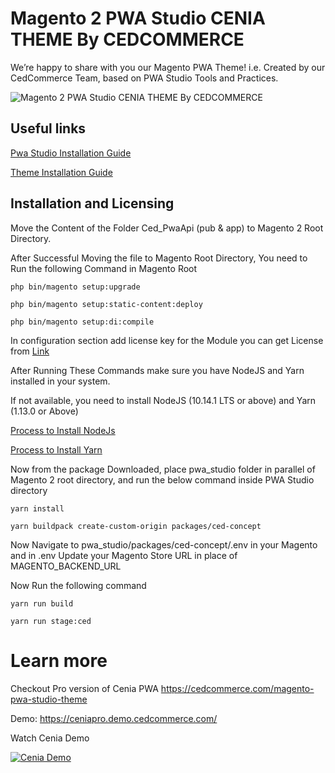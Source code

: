 # Magento 2 PWA Studio CENIA THEME By CEDCOMMERCE

We’re happy to share with you our Magento PWA Theme! i.e. Created by our CedCommerce Team, based on PWA Studio Tools and Practices.

![Magento 2 PWA Studio CENIA THEME By CEDCOMMERCE](https://docs.cedcommerce.com/wp-content/uploads/2019/11/section-img-768x281.png)

## Useful links

[Pwa Studio Installation Guide](https://cedcommerce.com/blog/install-magento-pwa-studio/)

[Theme Installation Guide](https://docs.cedcommerce.com/magento-2/pwa-studio-theme-magneto-2/)

## Installation and Licensing

Move the Content of the Folder Ced_PwaApi (pub & app) to Magento 2 Root Directory.

After Successful Moving the file to Magento Root Directory, You need to Run the following Command in Magento Root

`php bin/magento setup:upgrade`

`php bin/magento setup:static-content:deploy`

`php bin/magento setup:di:compile`

In configuration section add license key for the Module 
you can get License from [Link](https://cedcommerce.com/licensing?product_name=magento2_ced_pwaapi/)

After Running These Commands make sure you have NodeJS and Yarn installed in your system.

If not available, you need to install  NodeJS (10.14.1 LTS or above) and Yarn (1.13.0 or Above)

[Process to Install NodeJs](https://docs.cedcommerce.com/magento-2/pwa-studio-theme-magneto-2/?section=nodejs-installation-process/)

[Process to Install Yarn](https://docs.cedcommerce.com/magento-2/pwa-studio-theme-magneto-2/?section=yarn-installation-process/)

Now from the package Downloaded, place pwa_studio folder in parallel of Magento 2 root directory, and run the below  command inside PWA Studio directory

`yarn install`

`yarn buildpack create-custom-origin packages/ced-concept`

Now Navigate to pwa_studio/packages/ced-concept/.env in your Magento and in .env Update your Magento Store URL in place of MAGENTO_BACKEND_URL

Now Run the following command

`yarn run build`

`yarn run stage:ced`

# Learn more

Checkout Pro version of Cenia PWA
https://cedcommerce.com/magento-pwa-studio-theme 

Demo: https://ceniapro.demo.cedcommerce.com/

Watch Cenia Demo 

[![Cenia Demo](https://img.youtube.com/vi/XP9fiyR2byU/0.jpg)](https://www.youtube.com/watch?v=XP9fiyR2byU)




